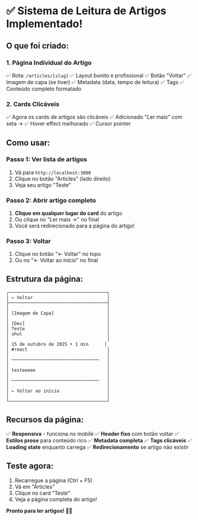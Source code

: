 # ✅ Sistema de Leitura de Artigos Implementado!

## O que foi criado:

### 1. Página Individual do Artigo
✅ Rota: `/articles/[slug]`
✅ Layout bonito e profissional
✅ Botão "Voltar"
✅ Imagem de capa (se tiver)
✅ Metadata (data, tempo de leitura)
✅ Tags
✅ Conteúdo completo formatado

### 2. Cards Clicáveis
✅ Agora os cards de artigos são clicáveis
✅ Adicionado "Ler mais" com seta →
✅ Hover effect melhorado
✅ Cursor pointer

## Como usar:

### Passo 1: Ver lista de artigos
1. Vá para `http://localhost:3000`
2. Clique no botão "Articles" (lado direito)
3. Veja seu artigo "Teste"

### Passo 2: Abrir artigo completo
1. **Clique em qualquer lugar do card** do artigo
2. Ou clique no "Ler mais →" no final
3. Você será redirecionado para a página do artigo!

### Passo 3: Voltar
1. Clique no botão "← Voltar" no topo
2. Ou no "← Voltar ao início" no final

## Estrutura da página:

```
┌─────────────────────────────────────┐
│ ← Voltar                            │
├─────────────────────────────────────┤
│                                     │
│ [Imagem de Capa]                    │
│                                     │
│ [Dev]                               │
│ Teste                               │
│ uhul                                │
│                                     │
│ 15 de outubro de 2025 • 1 min      │
│ #react                              │
│                                     │
│ ─────────────────────────────────   │
│                                     │
│ testeeeee                           │
│                                     │
│ ─────────────────────────────────   │
│                                     │
│ ← Voltar ao início                  │
│                                     │
└─────────────────────────────────────┘
```

## Recursos da página:

✅ **Responsiva** - funciona no mobile
✅ **Header fixo** com botão voltar
✅ **Estilos prose** para conteúdo rico
✅ **Metadata completa**
✅ **Tags clicáveis**
✅ **Loading state** enquanto carrega
✅ **Redirecionamento** se artigo não existir

## Teste agora:

1. Recarregue a página (Ctrl + F5)
2. Vá em "Articles"
3. Clique no card "Teste"
4. Veja a página completa do artigo!

**Pronto para ler artigos! 📖✨**
